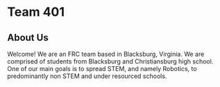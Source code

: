# Team 401


## About Us
Welcome! We are an FRC team based in Blacksburg, Virginia. We are comprised of students from Blacksburg and Christiansburg high school. One of our main goals is to spread STEM, and namely Robotics, to predominantly non STEM and under resourced schools. 

